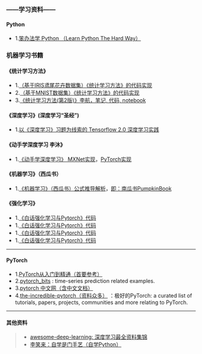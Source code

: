 

### **——学习资料——**
#### Python
- 1.[笨办法学 Python （Learn Python The Hard Way）](https://www.2cto.com/shouce/Pythonbbf/index.html)

### 机器学习书籍
#### 《统计学习方法》
- 1.[（基于IRIS鸢尾花卉数据集）《统计学习方法》的代码实现](https://github.com/fengdu78/lihang-code)
- 2.[（基于MNIST数据集）《统计学习方法》的代码实现](https://github.com/WenDesi/lihang_book_algorithm)
- 3.[《统计学习方法(第2版)》李航，笔记, 代码, notebook](https://github.com/SmirkCao/Lihang)

#### 《深度学习》(深度学习“圣经”)
- 1.[以《深度学习》习题为线索的 Tensorflow 2.0 深度学习实践](https://github.com/adhiraiyan/DeepLearningWithTF2.0)

#### 《动手学深度学习 李沐》
- 1.[《动手学深度学习》 MXNet实现](https://zh.d2l.ai/index.html)，[PyTorch实现](https://github.com/ShusenTang/Dive-into-DL-PyTorch)

#### 《机器学习》（西瓜书）
- 1.[《机器学习》（西瓜书）公式推导解析](https://github.com/datawhalechina/pumpkin-book)，[即：南瓜书PumpkinBook](https://datawhalechina.github.io/pumpkin-book/#/)


#### 《强化学习》
- 1.[《白话强化学习与Pytorch》代码](https://github.com/GAOYANGAU/DRLPytorch)
- 1.[《白话强化学习与Pytorch》代码](https://github.com/GAOYANGAU/DRLPytorch)
- 1.[《白话强化学习与Pytorch》代码](https://github.com/GAOYANGAU/DRLPytorch)
- 1.[《白话强化学习与Pytorch》代码](https://github.com/GAOYANGAU/DRLPytorch)

---------------------------

#### PyTorch
- 1.[PyTorch从入门到精通（首要参考）](https://github.com/amusi/PyTorch-From-Zero-To-One)
- 2.[pytorch_bits](https://github.com/jpeg729/pytorch_bits) : time-series prediction related examples.
- 3.[pytorch 中文网（含中文文档）](https://www.pytorchtutorial.com) 
- 4.[the-incredible-pytorch（资料众多）](https://github.com/ritchieng/the-incredible-pytorch) ：极好的PyTorch: a curated list of tutorials, papers, projects, communities and more relating to PyTorch.

----------------

#### 其他资料

> - [awesome-deep-learning: 深度学习最全资料集锦](https://github.com/ChristosChristofidis/awesome-deep-learning)
> - [李笑来：自学是门手艺（自学Python）](https://github.com/selfteaching/the-craft-of-selfteaching)

